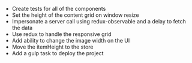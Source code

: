  - Create tests for all of the components
 - Set the height of the content grid on window resize
 - Impersonate a server call using redux-observable and a delay to fetch the data
 - Use redux to handle the responsive grid
 - Add ability to change the image width on the UI
 - Move the itemHeight to the store
 - Add a gulp task to deploy the project
